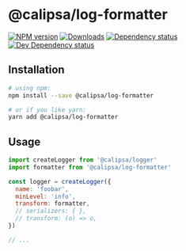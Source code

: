 # @calipsa/log-formatter

[![NPM version][npm-image]][npm-url] [![Downloads][downloads-image]][npm-url] [![Dependency status][david-dm-image]][david-dm-url] [![Dev Dependency status][david-dm-dev-image]][david-dm-dev-url]

## Installation
```bash
# using npm:
npm install --save @calipsa/log-formatter

# or if you like yarn:
yarn add @calipsa/log-formatter
```

## Usage
```javascript
import createLogger from '@calipsa/logger'
import formatter from '@calipsa/log-formatter'

const logger = createLogger({
  name: 'foobar',
  minLevel: 'info',
  transform: formatter,
  // serializers: { },
  // transform: (o) => o,
})

// ...
```

[npm-url]: https://npmjs.org/package/@calipsa/log-formatter
[downloads-image]: http://img.shields.io/npm/dm/@calipsa/log-formatter.svg
[npm-image]: http://img.shields.io/npm/v/@calipsa/log-formatter.svg
[david-dm-url]:https://david-dm.org/inker/@calipsa/log-formatter
[david-dm-image]:https://david-dm.org/inker/@calipsa/log-formatter.svg
[david-dm-dev-url]:https://david-dm.org/inker/@calipsa/log-formatter#info=devDependencies
[david-dm-dev-image]:https://david-dm.org/inker/@calipsa/log-formatter/dev-status.svg
